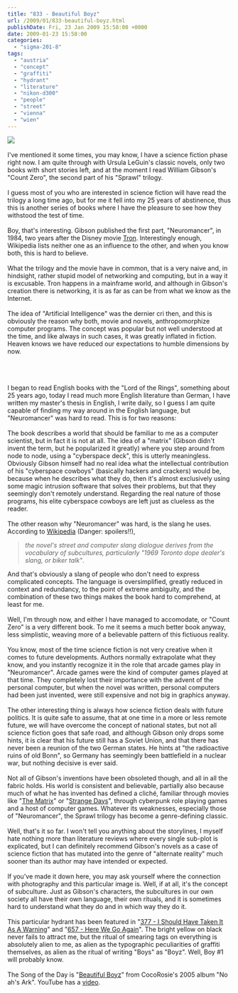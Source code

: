```yaml
---
title: "833 - Beautiful Boyz"
url: /2009/01/833-beautiful-boyz.html
publishDate: Fri, 23 Jan 2009 15:58:00 +0000
date: 2009-01-23 15:58:00
categories: 
  - "sigma-201-8"
tags: 
  - "austria"
  - "concept"
  - "graffiti"
  - "hydrant"
  - "literature"
  - "nikon-d300"
  - "people"
  - "street"
  - "vienna"
  - "wien"
---
```

<a href="https://d25zfm9zpd7gm5.cloudfront.net/1200x1200/2009/20090123_082553_ps.jpg" target="_blank"><img src="https://d25zfm9zpd7gm5.cloudfront.net/0600x0600/2009/20090123_082553_ps.jpg"/></a><br/><br/>I've mentioned it some times, you may know, I have a science fiction phase right now. I am quite through with Ursula LeGuin's classic novels, only two books with short stories left, and at the moment I read William Gibson's "Count Zero", the second part of his "Sprawl" trilogy.<br/><br/>I guess most of you who are interested in science fiction will have read the trilogy a long time ago, but for me it fell into my 25 years of abstinence, thus this is another series of books where I have the pleasure to see how they withstood the test of time.<br/><br/>Boy, that's interesting. Gibson published the first part, "Neuromancer", in 1984, two years after the Disney movie <a href="http://en.wikipedia.org/wiki/Tron_(film)" target="_blank">Tron</a>. Interestingly enough, Wikipedia lists neither one as an influence to the other, and when you know both, this is hard to believe.<br/><br/>What the trilogy and the movie have in common, that is a very naive and, in hindsight, rather stupid model of networking and computing, but in a way it is excusable. Tron happens in a mainframe world, and although in Gibson's creation there is networking, it is as far as can be from what we know as the Internet.<br/><br/>The idea of "Artificial Intelligence" was the dernier cri then, and this is obviously the reason why both, movie and novels, anthropomorphize computer programs. The concept was popular but not well understood at the time, and like always in such cases, it was greatly inflated in fiction. Heaven knows we have reduced our expectations to humble dimensions by now.<br/><br/><center><span></span></center><br/><br/>I began to read English books with the "Lord of the Rings", something about 25 years ago, today I read much more English literature than German, I have written my master's thesis in English, I write daily, so I guess I am quite capable of finding my way around in the English language, but "Neuromancer" was hard to read. This is for two reasons:<br/><br/>The book describes a world that should be familiar to me as a computer scientist, but in fact it is not at all. The idea of a "matrix" (Gibson didn't invent the term, but he popularized it greatly) where you step around from node to node, using a "cyberspace deck", this is utterly meaningless. Obviously Gibson himself had no real idea what the intellectual contribution of his "cyberspace cowboys" (basically hackers and crackers) would be, because when he describes what they do, then it's almost exclusively using some magic intrusion software that solves their problems, but that they seemingly don't remotely understand. Regarding the real nature of those programs, his elite cyberspace cowboys are left just as clueless as the reader.<br/><br/>The other reason why "Neuromancer" was hard, is the slang he uses. According to <a href="http://en.wikipedia.org/wiki/Neuromancer" target="_blank">Wikipedia</a> (Danger: spoilers!!), <blockquote><span style="font-style:italic;">the novel's street and computer slang dialogue derives from the vocabulary of subcultures, particularly "1969 Toronto dope dealer's slang, or biker talk"</span>.</blockquote>And that's obviously a slang of people who don't need to express complicated concepts. The language is oversimplified, greatly reduced in context and redundancy, to the point of extreme ambiguity, and the combination of these two things makes the book hard to comprehend, at least for me.<br/><br/>Well, I'm through now, and either I have managed to accomodate, or "Count Zero" is a very different book. To me it seems a much better book anyway, less simplistic, weaving more of a believable pattern of this fictiuous reality.<br/><br/>You know, most of the time science fiction is not very creative when it comes to future developments. Authors normally extrapolate what they know, and you instantly recognize it in the role that arcade games play in "Neuromancer". Arcade games were the kind of computer games played at that time. They completely lost their importance with the advent of the personal computer, but when the novel was written, personal computers had been just invented, were still expensive and not big in graphics anyway.<br/><br/>The other interesting thing is always how science fiction deals with future politics. It is quite safe to assume, that at one time in a more or less remote future, we will have overcome the concept of national states, but not all science fiction goes that safe road, and although Gibson only drops some hints, it is clear that his future still has a Soviet Union, and that there has never been a reunion of the two German states. He hints at "the radioactive ruins of old Bonn", so Germany has seemingly been battlefield in a nuclear war, but nothing decisive is ever said.<br/><br/>Not all of Gibson's inventions have been obsoleted though, and all in all the fabric holds. His world is consistent and believable, partially also because much of what he has invented has defined a cliché, familiar through movies like "<a href="http://en.wikipedia.org/wiki/The_matrix" target="_blank">The Matrix</a>" or "<a href="http://en.wikipedia.org/wiki/Strange_Days_(film)" target="_blank">Strange Days</a>", through cyberpunk role playing games and a host of computer games. Whatever its weaknesses, especially those of "Neuromancer", the Sprawl trilogy has become a genre-defining classic.<br/><br/>Well, that's it so far. I won't tell you anything about the storylines, I myself hate nothing more than literature reviews where every single sub-plot is explicated, but I can definitely recommend Gibson's novels as a case of science fiction that has mutated into the genre of "alternate reality" much sooner than its author may have intended or expected.<br/><br/> If you've made it down here, you may ask yourself where the connection with photography and this particular image is. Well, if at all, it's the concept of subculture. Just as Gibson's characters, the subcultures in our own society all have their own language, their own rituals, and it is sometimes hard to understand what they do and in which way they do it. <br/><br/>This particular hydrant has been featured in "<a href="/2007/10/377-i-should-have-taken-it-as-warning.html" target="_blank">377 - I Should Have Taken It As A Warning</a>" and "<a href="/2008/08/657-here-we-go-again.html" target="_blank">657 - Here We Go Again</a>". The bright yellow on black never fails to attract me, but the ritual of smearing tags on everything is absolutely alien to me, as alien as the typographic peculiarities of graffiti themselves, as alien as the ritual of writing "Boys" as "Boyz". Well, Boy #1 will probably know.<br/><br/>The Song of the Day is "<a href="http://www.lyricsmode.com/lyrics/c/cocorosie/beautiful_boyz.html" target="_blank">Beautiful Boyz</a>" from CocoRosie's 2005 album "No
ah's Ark". YouTube has a <a href="http://www.youtube.com/watch?v=sVh3WQtx_pw&feature=related" target="_blank">video</a>.
